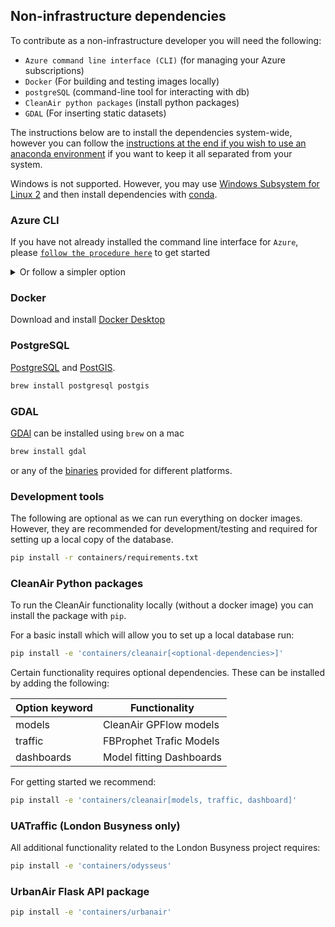 ## Non-infrastructure dependencies 

To contribute as a non-infrastructure developer you will need the following:

- `Azure command line interface (CLI)` (for managing your Azure subscriptions)
- `Docker` (For building and testing images locally)
- `postgreSQL` (command-line tool for interacting with db)
- `CleanAir python packages` (install python packages)
- `GDAL` (For inserting static datasets)

The instructions below are to install the dependencies system-wide, however you can
follow the [instructions at the end if you wish to use an anaconda environment](#with-a-Conda-environment)
if you want to keep it all separated from your system.

Windows is not supported. However, you may use [Windows Subsystem for Linux 2](https://docs.microsoft.com/en-us/windows/wsl/install-win10) and then install dependencies with [conda](#with-a-conda-environment).

### Azure CLI
If you have not already installed the command line interface for `Azure`, please [`follow the procedure here`](https://docs.microsoft.com/en-us/cli/azure/install-azure-cli) to get started

<details>
<summary>Or follow a simpler option</summary>
Install it using on your own preferred environment with `pip install azure-cli`
</details>

### Docker
Download and install [Docker Desktop](https://www.docker.com/products/docker-desktop)

### PostgreSQL

[PostgreSQL](https://www.postgresql.org/download) and [PostGIS](https://postgis.net/install).

```bash
brew install postgresql postgis
```

### GDAL

[GDAl](https://gdal.org/) can be installed using `brew` on a mac
```bash
brew install gdal
```

or any of the [binaries](https://gdal.org/download.html#binaries) provided for different platforms.


### Development tools
The following are optional as we can run everything on docker images. However, they are recommended for development/testing and required for setting up a local copy of the database. 

```bash
pip install -r containers/requirements.txt
```

### CleanAir Python packages
To run the CleanAir functionality locally (without a docker image) you can install the package with `pip`. 

For a basic install which will allow you to set up a local database run:

```bash
pip install -e 'containers/cleanair[<optional-dependencies>]'
```

Certain functionality requires optional dependencies. These can be installed by adding the following:

| Option keyword   | Functionality               |
| ------------------ | --------------------------- |
| models             | CleanAir GPFlow models      |
| traffic            | FBProphet Trafic Models     |
| dashboards         | Model fitting Dashboards    |

For getting started we recommend:

```bash
pip install -e 'containers/cleanair[models, traffic, dashboard]'
```

### UATraffic (London Busyness only)
All additional  functionality related to the London Busyness project requires:
```bash
pip install -e 'containers/odysseus'
```

### UrbanAir Flask API package
```bash
pip install -e 'containers/urbanair'
```